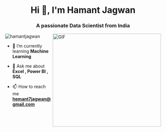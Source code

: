 <h1 align="center">Hi 👋, I'm Hamant Jagwan</h1>
<h3 align="center">A passionate Data Scientist from India</h3>


<img align="right" img src="https://capturly.com/blog/wp-content/uploads/2018/02/Data-Website-Analytics.gif" width="350" height="300" alt="GIF">

<p align="top"> <img src="https://komarev.com/ghpvc/?username=hamantjagwan&label=Profile%20views&color=0e75b6&style=flat" alt="hamantjagwan" /> </p>

- 🌱 I’m currently learning **Machine Learning**

- 💬 Ask me about **Excel , Power BI , SQL**

- 📫 How to reach me **hemant7jagwan@gmail.com**



